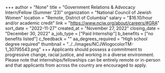+++
author = "None"
title = "Government Relations & Advocacy Intern/Fellow (Summer ’23)"
organization = "National Council of Jewish Women"
location = "Remote, District of Columbia"
salary = "$16.10/hour and/or academic credit"
link = "https://www.ncjw.org/about/careers/#GRA"
sort_date = "2022-11-27"
created_at = "November 27, 2022"
closing_date = "December 30, 2022"
a_job_type = ["Paid Internship"]
b_benefits = ["no benefits listed"]
c_feedback = ""
aa_degrees_required = "High school degree required"
thumbnail = "../../images/NCJWlogocolorTM-1_30795543.png"
+++
Applicants should possess a commitment to progressive change, racial justice, and working in a diverse environment. Please note that internships/fellowships can be entirely remote or in-person and that applicants from across the country are encouraged to apply.